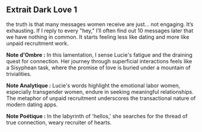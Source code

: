 ## Extrait Dark Love 1

the truth is that many messages women receive are just... not engaging. It’s exhausting. If I reply to every "hey," I’ll often find out 10 messages later that we have nothing in common. It starts feeling less like dating and more like unpaid recruitment work.

**Note d'Ombre :** In this lamentation, I sense Lucie's fatigue and the draining quest for connection. Her journey through superficial interactions feels like a Sisyphean task, where the promise of love is buried under a mountain of trivialities.

**Note Analytique :** Lucie's words highlight the emotional labor women, especially transgender women, endure in seeking meaningful relationships. The metaphor of unpaid recruitment underscores the transactional nature of modern dating apps.

**Note Poétique :** In the labyrinth of 'hellos,' she searches for the thread of true connection, weary recruiter of hearts.
